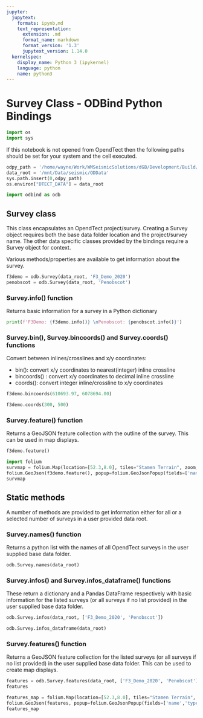 ```yaml
---
jupyter:
  jupytext:
    formats: ipynb,md
    text_representation:
      extension: .md
      format_name: markdown
      format_version: '1.3'
      jupytext_version: 1.14.0
  kernelspec:
    display_name: Python 3 (ipykernel)
    language: python
    name: python3
---
```


# Survey Class - ODBind Python Bindings

```python
import os
import sys
```

If this notebook is not opened from OpendTect then the following paths should be set for your system and the cell executed.

```python
odpy_path = '/home/wayne/Work/WMSeismicSolutions/dGB/Development/Build/bin/odmain/bin/python'
data_root = '/mnt/Data/seismic/ODData'
sys.path.insert(0,odpy_path)
os.environ["DTECT_DATA"] = data_root
```

```python
import odbind as odb
```

## Survey class
This class encapsulates an OpendTect project/survey. Creating a Survey object requires both the base data folder location and the project/survey name. The other data specific classes provided by the bindings require a Survey object for context.

Various methods/properties are available to get information about the survey.

```python
f3demo = odb.Survey(data_root, 'F3_Demo_2020')
penobscot = odb.Survey(data_root, 'Penobscot')
```

### Survey.info() function
Returns basic information for a survey in a Python dictionary

```python
print(f'F3Demo: {f3demo.info()} \nPenobscot: {penobscot.info()}')
```

### Survey.bin(), Survey.bincoords() and Survey.coords() functions
Convert between inlines/crosslines and x/y coordinates:
-  bin(): convert x/y coordinates to nearest(integer) inline crossline
-  bincoords() : convert x/y coordinates to decimal inline crossline
-  coords(): convert integer inline/crossline to x/y coordinates

```python
f3demo.bincoords(610693.97, 6078694.00)
```

```python
f3demo.coords(300, 500)
```

### Survey.feature() function
Returns a GeoJSON feature collection with the outline of the survey. This can be used in map displays.

```python
f3demo.feature()
```

```python
import folium
survmap = folium.Map(location=[52.3,8.0], tiles="Stamen Terrain", zoom_start = 6, min_lat=-90, max_lat=90, min_lon=-180, max_lon=180, max_bounds=True, maxBoundsViscosity=1)
folium.GeoJson(f3demo.feature(), popup=folium.GeoJsonPopup(fields=['name','type'])).add_to(survmap)
survmap
```

## Static methods
A number of methods are provided to get information either for all or a selected number of surveys in a user provided data root.

### Survey.names() function
Returns a python list with the names of all OpendTect surveys in the user supplied base data folder.

```python
odb.Survey.names(data_root)
```

### Survey.infos() and Survey.infos_dataframe() functions
These return a dictionary and a Pandas DataFrame respectively with basic information for the listed surveys (or all surveys if no list provided) in the user supplied base data folder.

```python tags=[]
odb.Survey.infos(data_root, ['F3_Demo_2020', 'Penobscot'])
```

```python
odb.Survey.infos_dataframe(data_root)
```

### Survey.features() function

Returns a GeoJSON feature collection for the listed surveys (or all surveys if no list provided) in the user supplied base data folder. This can be used to create map displays.

```python
features = odb.Survey.features(data_root, ['F3_Demo_2020', 'Penobscot'])
features
```

```python
features_map = folium.Map(location=[52.3,8.0], tiles="Stamen Terrain", zoom_start = 3, min_lat=-90, max_lat=90, min_lon=-180, max_lon=180, max_bounds=True, maxBoundsViscosity=1)
folium.GeoJson(features, popup=folium.GeoJsonPopup(fields=['name','type'])).add_to(features_map)
features_map
```

